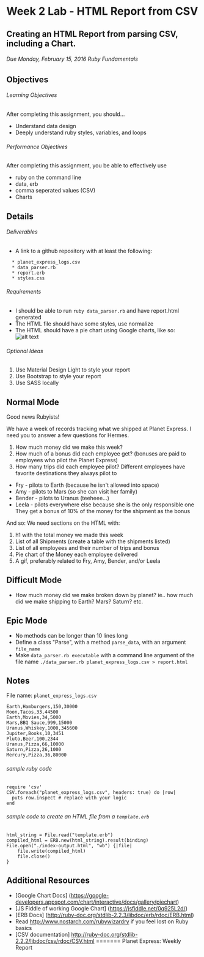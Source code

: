 # Week 2 Lab - HTML Report from CSV
## Creating an HTML Report from parsing CSV, including a Chart.
###### Due Monday, February 15, 2016  Ruby Fundamentals

## Objectives
###### Learning Objectives
After completing this assignment, you should…
* Understand data design
* Deeply understand ruby styles, variables, and loops

###### Performance Objectives
After completing this assignment, you be able to effectively use
* ruby on the command line
* data, erb
* comma seperated values (CSV)
* Charts

## Details
###### Deliverables
* A link to a github repository with at least the following:
```
  * planet_express_logs.csv
  * data_parser.rb
  * report.erb
  * styles.css
```
###### Requirements
* I should be able to run `ruby data_parser.rb` and have report.html generated
* The HTML file should have some styles, use normalize
* The HTML should have a pie chart using Google charts, like so:
![alt text][logo]

[logo]: http://i.imgur.com/8trAn2j.png "Chart"

###### Optional Ideas
1. Use Material Design Light to style your report
2. Use Bootstrap to style your report
3. Use SASS locally

## Normal Mode
Good news Rubyists!

We have a week of records tracking what we shipped at Planet Express. I need you to answer a few questions for Hermes.

1. How much money did we make this week?
2. How much of a bonus did each employee get? (bonuses are paid to employees who pilot the Planet Express)
3. How many trips did each employee pilot?
Different employees have favorite destinations they always pilot to

* Fry - pilots to Earth (because he isn't allowed into space)
* Amy - pilots to Mars (so she can visit her family)
* Bender - pilots to Uranus (teeheee...)
* Leela - pilots everywhere else because she is the only responsible one
They get a bonus of 10% of the money for the shipment as the bonus

And so: We need sections on the HTML with:

1. h1 with the total money we made this week
2. List of all Shipments (create a table with the shipments listed)
3. List of all employees and their number of trips and bonus
4. Pie chart of the Money each employee delivered
5. A gif, preferably related to Fry, Amy, Bender, and/or Leela

## Difficult Mode
* How much money did we make broken down by planet? ie.. how much did we make shipping to Earth? Mars? Saturn? etc.

## Epic Mode
* No methods can be longer than 10 lines long
* Define a class "Parse", with a method `parse_data`, with an argument `file_name`
* Make `data_parser.rb executable` with a command line argument of the file name `./data_parser.rb planet_express_logs.csv > report.html`

## Notes
File name: `planet_express_logs.csv`

```Destination,Shipment,Crates,Money
Earth,Hamburgers,150,30000
Moon,Tacos,33,44500
Earth,Movies,34,5000
Mars,BBQ Sauce,999,15000
Uranus,Whiskey,1000,345600
Jupiter,Books,10,3451
Pluto,Beer,100,2344
Uranus,Pizza,66,10000
Saturn,Pizza,26,1000
Mercury,Pizza,36,80000
```

###### sample ruby code
```
require 'csv'
CSV.foreach("planet_express_logs.csv", headers: true) do |row|
  puts row.inspect # replace with your logic
end
```
###### sample code to create an HTML file from a `template.erb`
```
html_string = File.read("template.erb")
compiled_html = ERB.new(html_string).result(binding)
File.open("./index-output.html", "wb") {|file|
    file.write(compiled_html)
    file.close()
}
```

## Additional Resources
* [Google Chart Docs] (https://google-developers.appspot.com/chart/interactive/docs/gallery/piechart)
* [JS Fiddle of working Google Chart] (https://jsfiddle.net/0q925L2d/)
* [ERB Docs] (http://ruby-doc.org/stdlib-2.2.3/libdoc/erb/rdoc/ERB.html)
* Read http://www.nostarch.com/rubywizardry if you feel lost on Ruby basics
* [CSV documentation] http://ruby-doc.org/stdlib-2.2.2/libdoc/csv/rdoc/CSV.html
=======
Planet Express: Weekly Report
